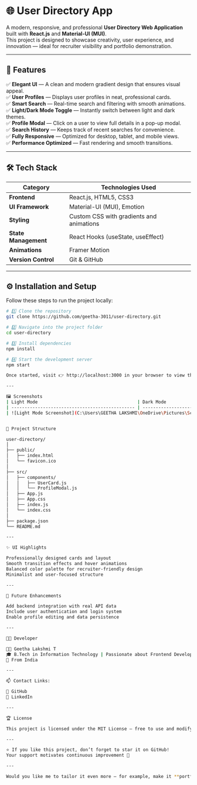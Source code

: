 # 🌐 User Directory App

A modern, responsive, and professional **User Directory Web Application** built with **React.js** and **Material-UI (MUI)**.  
This project is designed to showcase creativity, user experience, and innovation — ideal for recruiter visibility and portfolio demonstration.

---

## 🚀 Features

✅ **Elegant UI** — A clean and modern gradient design that ensures visual appeal.  
✅ **User Profiles** — Displays user profiles in neat, professional cards.  
✅ **Smart Search** — Real-time search and filtering with smooth animations.  
✅ **Light/Dark Mode Toggle** — Instantly switch between light and dark themes.  
✅ **Profile Modal** — Click on a user to view full details in a pop-up modal.  
✅ **Search History** — Keeps track of recent searches for convenience.  
✅ **Fully Responsive** — Optimized for desktop, tablet, and mobile views.  
✅ **Performance Optimized** — Fast rendering and smooth transitions.  

---

## 🛠️ Tech Stack

| Category | Technologies Used |
|-----------|------------------|
| **Frontend** | React.js, HTML5, CSS3 |
| **UI Framework** | Material-UI (MUI), Emotion |
| **Styling** | Custom CSS with gradients and animations |
| **State Management** | React Hooks (useState, useEffect) |
| **Animations** | Framer Motion |
| **Version Control** | Git & GitHub |

---

## ⚙️ Installation and Setup

Follow these steps to run the project locally:

```bash
# 1️⃣ Clone the repository
git clone https://github.com/geetha-3011/user-directory.git

# 2️⃣ Navigate into the project folder
cd user-directory

# 3️⃣ Install dependencies
npm install

# 4️⃣ Start the development server
npm start

Once started, visit 👉 http://localhost:3000 in your browser to view the app.

---

🖼️ Screenshots
| Light Mode                                      | Dark Mode                                     |
| ----------------------------------------------- | --------------------------------------------- |
| ![Light Mode Screenshot](C:\Users\GEETHA LAKSHMI\OneDrive\Pictures\Screenshots\Screenshot 2025-10-30 231958.png) | ![Dark Mode Screenshot](assets/dark-mode.png) |


🧠 Project Structure

user-directory/
│
├── public/
│   ├── index.html
│   └── favicon.ico
│
├── src/
│   ├── components/
│   │   ├── UserCard.js
│   │   └── ProfileModal.js
│   ├── App.js
│   ├── App.css
│   ├── index.js
│   └── index.css
│
├── package.json
└── README.md

---

✨ UI Highlights

Professionally designed cards and layout
Smooth transition effects and hover animations
Balanced color palette for recruiter-friendly design
Minimalist and user-focused structure

---

🌱 Future Enhancements

Add backend integration with real API data
Include user authentication and login system
Enable profile editing and data persistence

---

👩‍💻 Developer

👩‍💻 Geetha Lakshmi T
🎓 B.Tech in Information Technology | Passionate about Frontend Development and UI Design
📍 From India

---

📫 Contact Links:

🔗 GitHub
💼 LinkedIn

---

🏆 License

This project is licensed under the MIT License — free to use and modify with credit.

---

⭐ If you like this project, don’t forget to star it on GitHub!
Your support motivates continuous improvement 💙

---

Would you like me to tailor it even more — for example, make it **portfolio-ready** (including screenshots and a "Live Demo" section)? It’ll look like a real professional’s GitHub project page.


